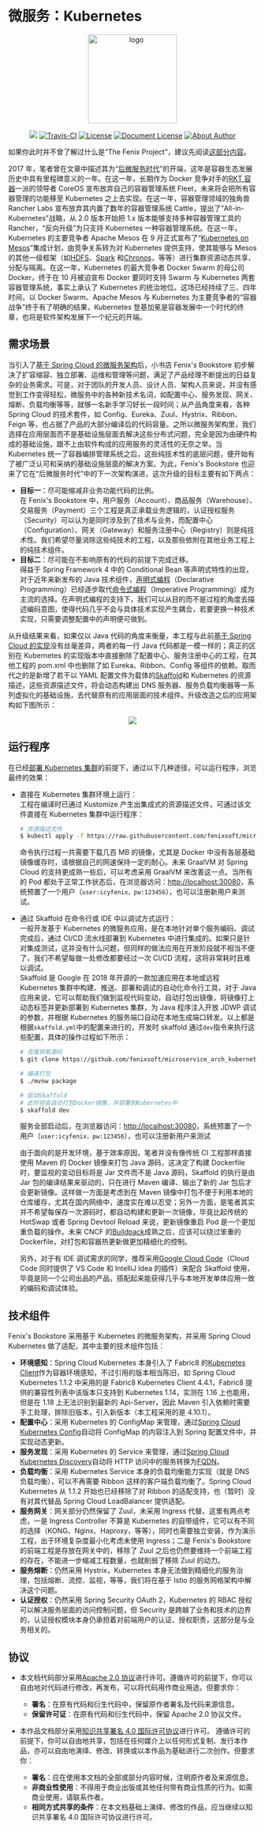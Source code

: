 # 微服务：Kubernetes

<GitHubWrapper>

<p align="center">
  <a href="https://icyfenix.cn" target="_blank">
    <img width="180" src="https://raw.githubusercontent.com/fenixsoft/awesome-fenix/master/.vuepress/public/images/logo-color.png" alt="logo">
  </a>
</p>
<p align="center">
    <a href="https://icyfenix.cn"  style="display:inline-block"><img src="https://raw.githubusercontent.com/fenixsoft/awesome-fenix/master/.vuepress/public/images/Release-v1.svg"></a>
    <a href="https://travis-ci.com/fenixsoft/microservice_arch_springcloud" target="_blank"  style="display:inline-block"><img src="https://travis-ci.com/fenixsoft/microservice_arch_kubernetes.svg?branch=master" alt="Travis-CI"></a>
    <a href="https://www.apache.org/licenses/LICENSE-2.0"  target="_blank" style="display:inline-block"><img src="https://raw.githubusercontent.com/fenixsoft/awesome-fenix/master/.vuepress/public/images/License-Apache.svg" alt="License"></a>
<a href="https://creativecommons.org/licenses/by/4.0/"  target="_blank" style="display:inline-block"><img src="https://raw.githubusercontent.com/fenixsoft/awesome-fenix/master/.vuepress/public/images/DocLicense-CC-red.svg" alt="Document License"></a>
    <a href="https://icyfenix.cn/introduction/about-me.html" target="_blank" style="display:inline-block"><img src="https://raw.githubusercontent.com/fenixsoft/awesome-fenix/master/.vuepress/public/images/Author-IcyFenix-blue.svg" alt="About Author"></a>
</p>

</GitHubWrapper>

如果你此时并不曾了解过什么是“The Fenix Project”，建议先阅读<a href="https://icyfenix.cn/introduction/about-the-fenix-project.html">这部分内容</a>。

2017 年，笔者曾在文章中描述其为“<a href="https://icyfenix.cn/architecture/architect-history/post-microservices.html">后微服务时代</a>”的开端，这年是容器生态发展历史中具有里程碑意义的一年。在这一年，长期作为 Docker 竞争对手的[RKT 容器](https://coreos.com/rkt/docs/latest/)一派的领导者 CoreOS 宣布放弃自己的容器管理系统 Fleet，未来将会把所有容器管理的功能移至 Kubernetes 之上去实现。在这一年，容器管理领域的独角兽 Rancher Labs 宣布放弃其内置了数年的容器管理系统 Cattle，提出了“All-in-Kubernetes”战略，从 2.0 版本开始把 1.x 版本能够支持多种容器管理工具的 Rancher，“反向升级”为只支持 Kubernetes 一种容器管理系统。在这一年，Kubernetes 的主要竞争者 Apache Mesos 在 9 月正式宣布了“[Kubernetes on Mesos](https://k8smeetup.github.io/docs/getting-started-guides/mesos/)”集成计划，由竞争关系转为对 Kubernetes 提供支持，使其能够与 Mesos 的其他一级框架（如[HDFS](https://docs.mesosphere.com/latest/usage/service-guides/hdfs/)、[Spark](https://docs.mesosphere.com/latest/usage/service-guides/spark/) 和[Chronos](https://mesos.github.io/chronos/docs/getting-started.html)，等等）进行集群资源动态共享、分配与隔离。在这一年，Kubernetes 的最大竞争者 Docker Swarm 的母公司 Docker，终于在 10 月被迫宣布 Docker 要同时支持 Swarm 与 Kubernetes 两套容器管理系统，事实上承认了 Kubernetes 的统治地位。这场已经持续了三、四年时间，以 Docker Swarm、Apache Mesos 与 Kubernetes 为主要竞争者的“容器战争”终于有了明确的结果，Kubernetes 登基加冕是容器发展中一个时代的终章，也将是软件架构发展下一个纪元的开端。

## 需求场景

当引入了<a href="https://icyfenix.cn/exploration/projects/microservice_arch_springcloud.html">基于 Spring Cloud 的微服务架构</a>后，小书店 Fenix's Bookstore 初步解决了扩容缩容、独立部署、运维和管理等问题，满足了产品经理不断提出的日益复杂的业务需求。可是，对于团队的开发人员、设计人员、架构人员来说，并没有感觉到工作变得轻松，微服务中的各种新技术名词，如配置中心、服务发现、网关、熔断、负载均衡等等，就够一名新手学习好长一段时间；从产品角度来看，各种 Spring Cloud 的技术套件，如 Config、Eureka、Zuul、Hystrix、Ribbon、Feign 等，也占据了产品的大部分编译后的代码容量。之所以微服务架构里，我们选择在应用层面而不是基础设施层面去解决这些分布式问题，完全是因为由硬件构成的基础设施，跟不上由软件构成的应用服务的灵活性的无奈之举。当 Kubernetes 统一了容器编排管理系统之后，这些纯技术性的底层问题，便开始有了被广泛认可和采纳的基础设施层面的解决方案。为此，Fenix's Bookstore 也迎来了它在“后微服务时代”中的下一次架构演进，这次升级的目标主要有如下两点：

- **目标一**：尽可能缩减非业务功能代码的比例。<br/>在 Fenix's Bookstore 中，用户服务（Account）、商品服务（Warehouse）、交易服务（Payment）三个工程是真正承载业务逻辑的，认证授权服务（Security）可以认为是同时涉及到了技术与业务，而配置中心（Configuration）、网关（Gateway）和服务注册中心（Registry）则是纯技术性。我们希望尽量消除这些纯技术的工程，以及那些依附在其他业务工程上的纯技术组件。
- **目标二**：尽可能在不影响原有的代码的前提下完成迁移。<br/>得益于 Spring Framework 4 中的 Conditional Bean 等声明式特性的出现，对于近年来新发布的 Java 技术组件，[声明式编程](https://en.wikipedia.org/wiki/Declarative_programming)（Declarative Programming）已经逐步取代[命令式编程](https://en.wikipedia.org/wiki/Imperative_programming)（Imperative Programming）成为主流的选择。在声明式编程的支持下，我们可以从目的而不是过程的角度去描述编码意图，使得代码几乎不会与具体技术实现产生耦合，若要更换一种技术实现，只需要调整配置中的声明便可做到。

从升级结果来看，如果仅以 Java 代码的角度来衡量，本工程与此前<a href="https://icyfenix.cn/exploration/projects/microservice_arch_springcloud.html">基于 Spring Cloud 的实现</a>没有丝毫差异，两者的每一行 Java 代码都是一模一样的；真正的区别在 Kubernetes 的实现版本中直接删除了配置中心、服务注册中心的工程，在其他工程的 pom.xml 中也删除了如 Eureka、Ribbon、Config 等组件的依赖。取而代之的是新增了若干以 YAML 配置文件为载体的[Skaffold](https://skaffold.dev/)和 Kubernetes 的资源描述，这些资源描述文件，将会动态构建出 DNS 服务器、服务负载均衡器等一系列虚拟化的基础设施，去代替原有的应用层面的技术组件。升级改造之后的应用架构如下图所示：

<GitHubWrapper>

<p align="center">
    <img  src="https://raw.githubusercontent.com/fenixsoft/awesome-fenix/master/.vuepress/public/images/kubernetes-ms.png" >
</p>
</GitHubWrapper>

## 运行程序

在已经<a href="https://icyfenix.cn/appendix/deployment-env-setup/setup-kubernetes/">部署 Kubernetes 集群</a>的前提下，通过以下几种途径，可以运行程序，浏览最终的效果：

- 直接在 Kubernetes 集群环境上运行：<br/>工程在编译时已通过 Kustomize 产生出集成式的资源描述文件，可通过该文件直接在 Kubernetes 集群中运行程序：

  ```bash
  # 资源描述文件
  $ kubectl apply -f https://raw.githubusercontent.com/fenixsoft/microservice_arch_kubernetes/master/bookstore.yml
  ```

  命令执行过程一共需要下载几百 MB 的镜像，尤其是 Docker 中没有各层基础镜像缓存时，请根据自己的网速保持一定的耐心。未来 GraalVM 对 Spring Cloud 的支持更成熟一些后，可以考虑采用 GraalVM 来改善这一点。当所有的 Pod 都处于正常工作状态后，在浏览器访问：[http://localhost:30080](http://localhost:30080)，系统预置了一个用户（`user:icyfenix，pw:123456`），也可以注册新用户来测试。

- 通过 Skaffold 在命令行或 IDE 中以调试方式运行：<br/>一般开发基于 Kubernetes 的微服务应用，是在本地针对单个服务编码、调试完成后，通过 CI/CD 流水线部署到 Kubernetes 中进行集成的。如果只是针对集成测试，这并没有什么问题，但同样的做法应用在开发阶段就不相当不便了，我们不希望每做一处修改都要经过一次 CI/CD 流程，这将非常耗时且难以调试。<br/>Skaffold 是 Google 在 2018 年开源的一款加速应用在本地或远程 Kubernetes 集群中构建、推送、部署和调试的自动化命令行工具，对于 Java 应用来说，它可以帮助我们做到监视代码变动，自动打包出镜像，将镜像打上动态标签并更新部署到 Kubernetes 集群，为 Java 程序注入开放 JDWP 调试的参数，并根据 Kubernetes 的服务端口自动在本地生成端口转发。以上都是根据`skaffold.yml`中的配置来进行的，开发时 skaffold 通过`dev`指令来执行这些配置，具体的操作过程如下所示：

  ```bash
  # 克隆获取源码
  $ git clone https://github.com/fenixsoft/microservice_arch_kubernetes.git && cd microservice_arch_kubernetes

  # 编译打包
  $ ./mvnw package

  # 启动Skaffold
  # 此时将会自动打包Docker镜像，并部署到Kubernetes中
  $ skaffold dev
  ```

  服务全部启动后，在浏览器访问：[http://localhost:30080](http://localhost:30080)，系统预置了一个用户（`user:icyfenix，pw:123456`），也可以注册新用户来测试<br/>

  由于面向的是开发环境，基于效率原因，笔者并没有像传统 CI 工程那样直接使用 Maven 的 Docker 镜像来打包 Java 源码，这决定了构建 Dockerfile 时，要监视的变动目标将是 Jar 文件而不是 Java 源码，Skaffold 的执行是由 Jar 包的编译结果来驱动的，只在进行 Maven 编译、输出了新的 Jar 包后才会更新镜像。这样做一方面是考虑到在 Maven 镜像中打包不便于利用本地的仓库缓存，尤其在国内网络中，速度实在难以忍受；另外一方面，是笔者其实并不希望每保存一次源码时，都自动构建和更新一次镜像，毕竟比起传统的 HotSwap 或者 Spring Devtool Reload 来说，更新镜像重启 Pod 是一个更加重负载的操作。未来 CNCF 的[Buildpack](https://buildpacks.io/)成熟之后，应该可以绕过笨重的 Dockerfile，对打包和容器热更新做更加精细化的控制。

  另外，对于有 IDE 调试需求的同学，推荐采用[Google Cloud Code](https://cloud.google.com/code)（Cloud Code 同时提供了 VS Code 和 IntelliJ Idea 的插件）来配合 Skaffold 使用，毕竟是同一个公司出品的产品，搭配起来能获得几乎与本地开发单体应用一致的编码和调试体验。

## 技术组件

Fenix's Bookstore 采用基于 Kubernetes 的微服务架构，并采用 Spring Cloud Kubernetes 做了适配，其中主要的技术组件包括：

- **环境感知**：Spring Cloud Kubernetes 本身引入了 Fabric8 的[Kubernetes Client](https://github.com/fabric8io/kubernetes-client)作为容器环境感知，不过引用的版本相当陈旧，如 Spring Cloud Kubernetes 1.1.2 中采用的是 Fabric8 Kubernetes Client 4.4.1，Fabric8 提供的兼容性列表中该版本只支持到 Kubernetes 1.14，实测在 1.16 上也能用，但是在 1.18 上无法识别到最新的 Api-Server，因此 Maven 引入依赖时需要手工处理，排除旧版本，引入新版本（本工程采用的是 4.10.1）。
- **配置中心**：采用 Kubernetes 的 ConfigMap 来管理，通过[Spring Cloud Kubernetes Config](https://github.com/spring-cloud/spring-cloud-kubernetes/tree/master/spring-cloud-kubernetes-config)自动将 ConfigMap 的内容注入到 Spring 配置文件中，并实现动态更新。
- **服务发现**：采用 Kubernetes 的 Service 来管理，通过[Spring Cloud Kubernetes Discovery](https://github.com/spring-cloud/spring-cloud-kubernetes/tree/master/spring-cloud-kubernetes-discovery)自动将 HTTP 访问中的服务转换为[FQDN](https://en.wikipedia.org/wiki/Fully_qualified_domain_name)。
- **负载均衡**：采用 Kubernetes Service 本身的负载均衡能力实现（就是 DNS 负载均衡），可以不再需要 Ribbon 这样的客户端负载均衡了。Spring Cloud Kubernetes 从 1.1.2 开始也已经移除了对 Ribbon 的适配支持，也（暂时）没有对其代替品 Spring Cloud LoadBalancer 提供适配。
- **服务网关**：网关部分仍然保留了 Zuul，未采用 Ingress 代替。这里有两点考虑，一是 Ingress Controller 不算是 Kubernetes 的自带组件，它可以有不同的选择（KONG、Nginx、Haproxy，等等），同时也需要独立安装，作为演示工程，出于环境复杂度最小化考虑未使用 Ingress；二是 Fenix's Bookstore 的前端工程是存放在网关中的，移除了 Zuul 之后也仍然要维持一个前端工程的存在，不能进一步缩减工程数量，也就削弱了移除 Zuul 的动力。
- **服务熔断**：仍然采用 Hystrix，Kubernetes 本身无法做到精细化的服务治理，包括熔断、流控、监视，等等，我们将在基于 Istio 的服务网格架构中解决这个问题。
- **认证授权**：仍然采用 Spring Security OAuth 2，Kubernetes 的 RBAC 授权可以解决服务层面的访问控制问题，但 Security 是跨越了业务和技术的边界的，认证授权模块本身仍承担着对前端用户的认证、授权职责，这部分是与业务相关的。

## 协议

- 本文档代码部分采用[Apache 2.0 协议](https://www.apache.org/licenses/LICENSE-2.0)进行许可。遵循许可的前提下，你可以自由地对代码进行修改，再发布，可以将代码用作商业用途。但要求你：

  - **署名**：在原有代码和衍生代码中，保留原作者署名及代码来源信息。
  - **保留许可证**：在原有代码和衍生代码中，保留 Apache 2.0 协议文件。

- 本作品文档部分采用[知识共享署名 4.0 国际许可协议](http://creativecommons.org/licenses/by/4.0/)进行许可。 遵循许可的前提下，你可以自由地共享，包括在任何媒介上以任何形式复制、发行本作品，亦可以自由地演绎、修改、转换或以本作品为基础进行二次创作。但要求你：
  - **署名**：应在使用本文档的全部或部分内容时候，注明原作者及来源信息。
  - **非商业性使用**：不得用于商业出版或其他任何带有商业性质的行为。如需商业使用，请联系作者。
  - **相同方式共享的条件**：在本文档基础上演绎、修改的作品，应当继续以知识共享署名 4.0 国际许可协议进行许可。

